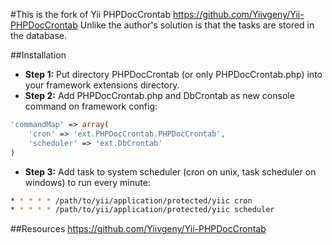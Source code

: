 #This is the fork of Yii PHPDocCrontab
https://github.com/Yiivgeny/Yii-PHPDocCrontab
Unlike the author's solution is that the tasks are stored in the database.

##Installation
- **Step 1:** Put directory PHPDocCrontab (or only PHPDocCrontab.php) into your framework extensions directory.
- **Step 2:** Add PHPDocCrontab.php and DbCrontab as new console command on framework config:

```php
'commandMap' => array(
    'cron' => 'ext.PHPDocCrontab.PHPDocCrontab',
    'scheduler' => 'ext.DbCrontab'
)
```

- **Step 3:**  Add task to system scheduler (cron on unix, task scheduler on windows) to run every minute:

```sh
* * * * * /path/to/yii/application/protected/yiic cron
* * * * * /path/to/yii/application/protected/yiic scheduler
```

##Resources
https://github.com/Yiivgeny/Yii-PHPDocCrontab
